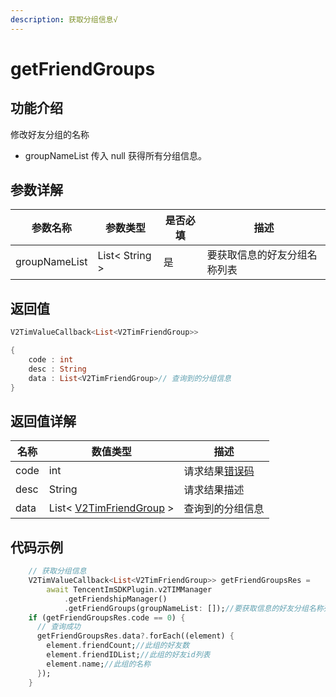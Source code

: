 ```yaml
---
description: 获取分组信息√
---
```


# getFriendGroups

## 功能介绍

修改好友分组的名称

* groupNameList 传入 null 获得所有分组信息。

## 参数详解

| 参数名称          | 参数类型           | 是否必填 | 描述             |
| ------------- | -------------- | ---- | -------------- |
| groupNameList | List< String > | 是    | 要获取信息的好友分组名称列表 |

## 返回值

```dart
V2TimValueCallback<List<V2TimFriendGroup>>

{
    code : int
    desc : String
    data : List<V2TimFriendGroup>// 查询到的分组信息
}
```

## 返回值详解

| 名称   | 数值类型                                                                  | 描述                                                             |
| ---- | --------------------------------------------------------------------- | -------------------------------------------------------------- |
| code | int                                                                   | 请求结果[错误码](https://cloud.tencent.com/document/product/269/1671) |
| desc | String                                                                | 请求结果描述                                                         |
| data | List< [V2TimFriendGroup](../keyClass/user/v2timfriendgroup.md) > | 查询到的分组信息                                                       |

## 代码示例

```dart
    // 获取分组信息
    V2TimValueCallback<List<V2TimFriendGroup>> getFriendGroupsRes =
        await TencentImSDKPlugin.v2TIMManager
            .getFriendshipManager()
            .getFriendGroups(groupNameList: []);//要获取信息的好友分组名称列表
    if (getFriendGroupsRes.code == 0) {
      // 查询成功
      getFriendGroupsRes.data?.forEach((element) {
        element.friendCount;//此组的好友数
        element.friendIDList;//此组的好友id列表
        element.name;//此组的名称
      });
    }
```
